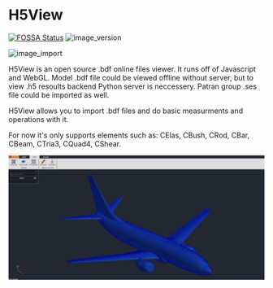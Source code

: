 # H5View
[![FOSSA Status](https://app.fossa.io/api/projects/git%2Bgithub.com%2Fnikitaiavdeev%2FH5View.svg?type=shield)](https://app.fossa.io/projects/git%2Bgithub.com%2Fnikitaiavdeev%2FH5View?ref=badge_shield)
![image_version](https://img.shields.io/badge/build-beta%20%5Bv.%200.0.1%5D-blue.svg 'Version') 

![image_import](flask/static/img/Logo.svg 'Intro')

H5View is an open source .bdf online files viewer. It runs off of Javascript and WebGL. Model .bdf file could be viewed offline without server, but to view .h5 resoults backend Python server is neccessery. Patran group .ses file could be imported as well.

H5View allows you to import .bdf files and do basic measurments and operations with it. 

For now it's only supports elements such as:
  CElas, CBush, CRod, CBar, CBeam, CTria3, CQuad4, CShear.
  
  ![image_import](wiki/image1.png 'Example')
